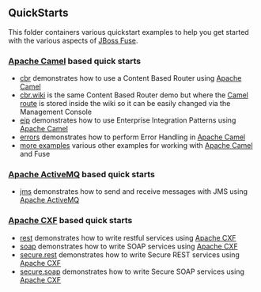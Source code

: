 ## QuickStarts

This folder containers various quickstart examples to help you get started with the various aspects of [JBoss Fuse](http://www.jboss.org/products/fuse).

### [Apache Camel](http://camel.apache.org/) based quick starts

* [cbr](/fabric/profiles/example/quickstarts/cbr.profile) demonstrates how to use a Content Based Router using [Apache Camel](http://camel.apache.org/)
* [cbr.wiki](/fabric/profiles/example/quickstarts/cbr.wiki.profile) is the same Content Based Router demo but where the [Camel route](http://camel.apache.org/) is stored inside the wiki so it can be easily changed via the Management Console
* [eip](/fabric/profiles/example/quickstarts/eip.profile) demonstrates how to use Enterprise Integration Patterns using [Apache Camel](http://camel.apache.org/)
* [errors](/fabric/profiles/example/quickstarts/errors.profile) demonstrates how to perform Error Handling in [Apache Camel](http://camel.apache.org/)
* [more examples](/fabric/profiles/example/camel) various other examples for working with [Apache Camel](http://camel.apache.org/) and Fuse

### [Apache ActiveMQ](http://activemq.apache.org/) based quick starts

* [jms](/fabric/profiles/example/quickstarts/jms.profile) demonstrates how to send and receive messages with JMS using [Apache ActiveMQ](http://activemq.apache.org/)

### [Apache CXF](http://cxf.apache.org/) based quick starts

* [rest](/fabric/profiles/example/quickstarts/rest.profile) demonstrates how to write restful services using [Apache CXF](http://cxf.apache.org/)
* [soap](/fabric/profiles/example/quickstarts/soap.profile) demonstrates how to write SOAP services using [Apache CXF](http://cxf.apache.org/)
* [secure.rest](/fabric/profiles/example/quickstarts/secure.rest.profile) demonstrates how to write Secure REST services using [Apache CXF](http://cxf.apache.org/)
* [secure.soap](/fabric/profiles/example/quickstarts/secure.soap.profile) demonstrates how to write Secure SOAP services using [Apache CXF](http://cxf.apache.org/)